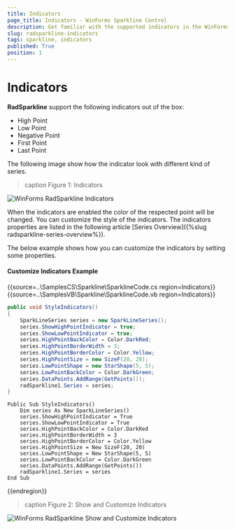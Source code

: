 ```yaml
---
title: Indicators
page_title: Indicators - WinForms Sparkline Control
description: Get familiar with the supported indicators in the WinForms Sparkline control.
slug: radsparkline-indicators
tags: sparkline, indicators
published: True
position: 1
---
```


# Indicators

__RadSparkline__ support the following indicators out of the box:
* High Point
* Low Point
* Negative Point
* First Point
* Last Point


The following image show how the indicator look with different kind of series.

>caption Figure 1: Indicators 

![WinForms RadSparkline Indicators](images/sparkline-indicators001.png)

When the indicators are enabled the color of the respected point will be changed. You can customize the style of the indicators. The indicators properties are listed in the following article [Series Overview]({%slug radsparkline-series-overview%}).


The below example shows how you can customize the indicators by setting some properties. 

#### Customize Indicators Example

{{source=..\SamplesCS\Sparkline\SparklineCode.cs region=Indicators}} 
{{source=..\SamplesVB\Sparkline\SparklineCode.vb region=Indicators}}
````C#
public void StyleIndicators()
{
    SparkLineSeries series = new SparkLineSeries();
    series.ShowHighPointIndicator = true;
    series.ShowLowPointIndicator = true;
    series.HighPointBackColor = Color.DarkRed;
    series.HighPointBorderWidth = 3;
    series.HighPointBorderColor = Color.Yellow;
    series.HighPointSize = new SizeF(20, 20);
    series.LowPointShape = new StarShape(5, 5);
    series.LowPointBackColor = Color.DarkGreen;
    series.DataPoints.AddRange(GetPoints());
    radSparkline1.Series = series;
}

````
````VB.NET
Public Sub StyleIndicators()
    Dim series As New SparkLineSeries()
    series.ShowHighPointIndicator = True
    series.ShowLowPointIndicator = True
    series.HighPointBackColor = Color.DarkRed
    series.HighPointBorderWidth = 3
    series.HighPointBorderColor = Color.Yellow
    series.HighPointSize = New SizeF(20, 20)
    series.LowPointShape = New StarShape(5, 5)
    series.LowPointBackColor = Color.DarkGreen
    series.DataPoints.AddRange(GetPoints())
    radSparkline1.Series = series
End Sub

````
 


{{endregion}} 

>caption Figure 2: Show and Customize Indicators

![WinForms RadSparkline Show and Customize Indicators](images/sparkline-indicators002.png)

